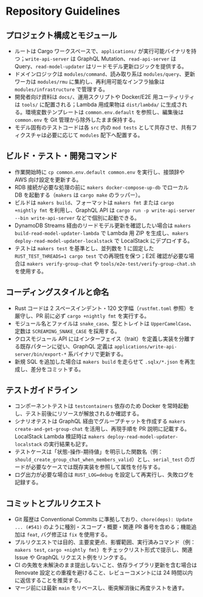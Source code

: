 # Repository Guidelines

## プロジェクト構成とモジュール
- ルートは Cargo ワークスペースで、`applications/` が実行可能バイナリを持つ；`write-api-server` は GraphQL Mutation、`read-api-server` は Query、`read-model-updater` はリードモデル更新ロジックを提供する。
- ドメインロジックは `modules/command`、読み取り系は `modules/query`、更新ワーカは `modules/rmu` に集約し、再利用可能なインフラ抽象は `modules/infrastructure` で管理する。
- 開発者向け資料は `docs/`、運用スクリプトや Docker/E2E 用ユーティリティは `tools/` に配置される；Lambda 用成果物は `dist/lambda/` に生成される。環境変数テンプレートは `common.env.default` を参照し、編集後は `common.env` を Git 管理から除外したまま保持する。
- モデル固有のテストコードは各 `src` 内の `mod tests` として共存させ、共有フィクスチャは必要に応じて `modules` 配下へ配置する。

## ビルド・テスト・開発コマンド
- 作業開始時に `cp common.env.default common.env` を実行し、接頭辞や AWS 向け設定を更新する。
- RDB 接続が必要な処理の前に `makers docker-compose-up-db` でローカル DB を起動する（`makers` は `cargo make` のラッパー）。
- ビルドは `makers build`、フォーマットは `makers fmt` または `cargo +nightly fmt` を利用し、GraphQL API は `cargo run -p write-api-server --bin write-api-server` などで個別に起動できる。
- DynamoDB Streams 経由のリードモデル更新を確認したい場合は `makers build-read-model-updater-lambda` で Lambda 用 ZIP を生成し、`makers deploy-read-model-updater-localstack` で LocalStack にデプロイする。
- テストは `makers test` を基準とし、並列数を 1 に固定した `RUST_TEST_THREADS=1 cargo test` での再現性を保つ；E2E 確認が必要な場合は `makers verify-group-chat` や `tools/e2e-test/verify-group-chat.sh` を使用する。

## コーディングスタイルと命名
- Rust コードは 2 スペースインデント・120 文字幅（`rustfmt.toml` 参照）を厳守し、PR 前に必ず `cargo +nightly fmt` を実行する。
- モジュール名とファイルは `snake_case`、型とトレイトは `UpperCamelCase`、定数は `SCREAMING_SNAKE_CASE` を採用する。
- クロスモジュール API にはインターフェイス（trait）を定義し実装を分離する既存パターンに従い、GraphQL 定義は `applications/write-api-server/bin/export-*` 系バイナリで更新する。
- 新規 SQL を追加した場合は `makers build` を走らせて `.sqlx/*.json` を再生成し、差分をコミットする。

## テストガイドライン
- コンポーネントテストは `testcontainers` 依存のため Docker を常時起動し、テスト前後にリソースが解放されるか確認する。
- シナリオテストは GraphQL 経由でグループチャットを作成する `makers create-and-get-group-chat` を活用し、再現手順を PR 説明に記載する。LocalStack Lambda 検証時は `makers deploy-read-model-updater-localstack` の実行結果も記す。
- テストケースは「状態-操作-期待値」を明示した関数名（例：`should_create_group_chat_when_members_valid`）とし、`serial_test` のガードが必要なケースでは既存実装を参照して属性を付与する。
- ログ出力が必要な場合は `RUST_LOG=debug` を設定して再実行し、失敗ログを記録する。

## コミットとプルリクエスト
- Git 履歴は Conventional Commits に準拠しており、`chore(deps): Update ... (#541)` のように種別・スコープ・概要・関連 PR 番号を含める；機能追加は `feat`, バグ修正は `fix` を使用する。
- プルリクエストでは目的、主要変更点、影響範囲、実行済みコマンド（例：`makers test`, `cargo +nightly fmt`）をチェックリスト形式で提示し、関連 Issue や GraphQL リクエスト例をリンクする。
- CI の失敗を未解決のまま提出しないこと、依存ライブラリ更新を含む場合は Renovate 設定との重複を避けること、レビューコメントには 24 時間以内に返信することを推奨する。
- マージ前には最新 `main` をリベースし、衝突解消後に再度テストを通す。
